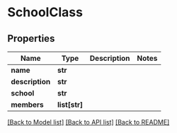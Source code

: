 # SchoolClass


## Properties
Name | Type | Description | Notes
------------ | ------------- | ------------- | -------------
**name** | **str** |  | 
**description** | **str** |  | 
**school** | **str** |  | 
**members** | **list[str]** |  | 

[[Back to Model list]](../README.md#documentation-for-models) [[Back to API list]](../README.md#documentation-for-api-endpoints) [[Back to README]](../README.md)


